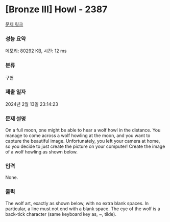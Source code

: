 # [Bronze III] Howl - 2387 

[문제 링크](https://www.acmicpc.net/problem/2387) 

### 성능 요약

메모리: 80292 KB, 시간: 12 ms

### 분류

구현

### 제출 일자

2024년 2월 13일 23:14:23

### 문제 설명

<p>On a full moon, one might be able to hear a wolf howl in the distance. You manage to come across a wolf howling at the moon, and you want to capture the beautiful image. Unfortunately, you left your camera at home, so you decide to just create the picture on your computer! Create the image of a wolf howling as shown below.</p>

### 입력 

 <p>None.</p>

### 출력 

 <p>The wolf art, exactly as shown below, with no extra blank spaces. In particular, a line must not end with a blank space. The eye of the wolf is a back-tick character (same keyboard key as, ~, tilde).</p>

